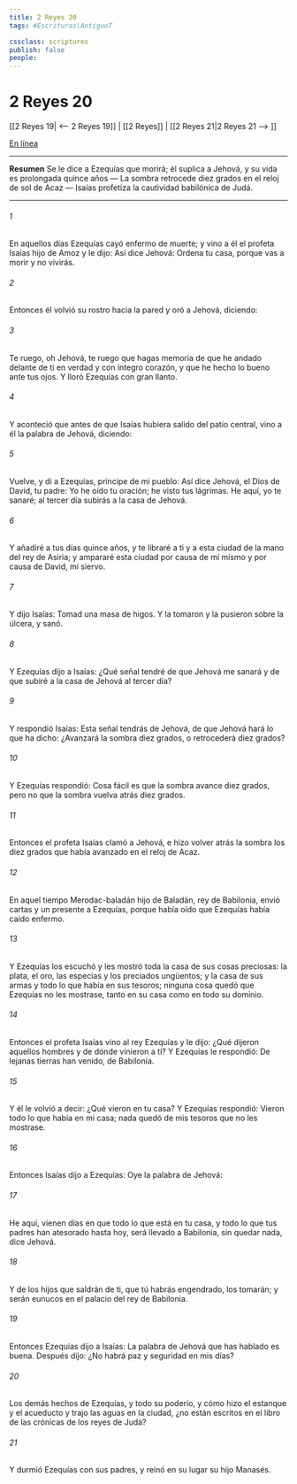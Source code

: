 ```yaml
---
title: 2 Reyes 20
tags: #Escrituras\AntiguoT

cssclass: scriptures
publish: false
people:
---
```


# 2 Reyes 20
[[2 Reyes 19| <-- 2 Reyes 19]] | [[2 Reyes]] | [[2 Reyes 21|2 Reyes 21 --> ]]

[En línea](https://churchofjesuschrist.org/study/scriptures/ot/2-kgs/20?lang=spa)

---
__Resumen__
Se le dice a Ezequías que morirá; él suplica a Jehová, y su vida es prolongada quince años — La sombra retrocede diez grados en el reloj de sol de Acaz — Isaías profetiza la cautividad babilónica de Judá.

---
###### 1 
En aquellos días Ezequías cayó enfermo de muerte; y vino a él el profeta Isaías hijo de Amoz y le dijo: Así dice Jehová: Ordena tu casa, porque vas a morir y no vivirás.

###### 2 
Entonces él volvió su rostro hacia la pared y oró a Jehová, diciendo:

###### 3 
Te ruego, oh Jehová, te ruego que hagas memoria de que he andado delante de ti en verdad y con íntegro corazón, y que he hecho lo bueno ante tus ojos. Y lloró Ezequías con gran llanto.

###### 4 
Y aconteció que antes de que Isaías hubiera salido del patio central, vino a él la palabra de Jehová, diciendo:

###### 5 
Vuelve, y di a Ezequías, príncipe de mi pueblo: Así dice Jehová, el Dios de David, tu padre: Yo he oído tu oración; he visto tus lágrimas. He aquí, yo te sanaré; al tercer día subirás a la casa de Jehová.

###### 6 
Y añadiré a tus días quince años, y te libraré a ti y a esta ciudad de la mano del rey de Asiria; y ampararé esta ciudad por causa de mí mismo y por causa de David, mi siervo.

###### 7 
Y dijo Isaías: Tomad una masa de higos. Y la tomaron y la pusieron sobre la úlcera, y sanó.

###### 8 
Y Ezequías dijo a Isaías: ¿Qué señal tendré de que Jehová me sanará y de que subiré a la casa de Jehová al tercer día?

###### 9 
Y respondió Isaías: Esta señal tendrás de Jehová, de que Jehová hará lo que ha dicho: ¿Avanzará la sombra diez grados, o retrocederá diez grados?

###### 10 
Y Ezequías respondió: Cosa fácil es que la sombra avance diez grados, pero no que la sombra vuelva atrás diez grados.

###### 11 
Entonces el profeta Isaías clamó a Jehová, e hizo volver atrás la sombra los diez grados que había avanzado en el reloj de Acaz.

###### 12 
En aquel tiempo Merodac-baladán hijo de Baladán, rey de Babilonia, envió cartas y un presente a Ezequías, porque había oído que Ezequías había caído enfermo.

###### 13 
Y Ezequías los escuchó y les mostró toda la casa de sus cosas preciosas: la plata, el oro, las especias y los preciados ungüentos; y la casa de sus armas y todo lo que había en sus tesoros; ninguna cosa quedó que Ezequías no les mostrase, tanto en su casa como en todo su dominio.

###### 14 
Entonces el profeta Isaías vino al rey Ezequías y le dijo: ¿Qué dijeron aquellos hombres y de dónde vinieron a ti? Y Ezequías le respondió: De lejanas tierras han venido, de Babilonia.

###### 15 
Y él le volvió a decir: ¿Qué vieron en tu casa? Y Ezequías respondió: Vieron todo lo que había en mi casa; nada quedó de mis tesoros que no les mostrase.

###### 16 
Entonces Isaías dijo a Ezequías: Oye la palabra de Jehová:

###### 17 
He aquí, vienen días en que todo lo que está en tu casa, y todo lo que tus padres han atesorado hasta hoy, será llevado a Babilonia, sin quedar nada, dice Jehová.

###### 18 
Y de los hijos que saldrán de ti, que tú habrás engendrado, los tomarán; y serán eunucos en el palacio del rey de Babilonia.

###### 19 
Entonces Ezequías dijo a Isaías: La palabra de Jehová que has hablado es buena. Después dijo: ¿No habrá paz y seguridad en mis días?

###### 20 
Los demás hechos de Ezequías, y todo su poderío, y cómo hizo el estanque y el acueducto y trajo las aguas en la ciudad, ¿no están escritos en el libro de las crónicas de los reyes de Judá?

###### 21 
Y durmió Ezequías con sus padres, y reinó en su lugar su hijo Manasés.

